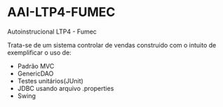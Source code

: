 # AAI-LTP4-FUMEC

Autoinstrucional LTP4 - Fumec

Trata-se de um sistema controlar de vendas construido com o intuito de exemplificar o uso de:

- Padrão MVC
- GenericDAO
- Testes unitários(JUnit)
- JDBC usando arquivo .properties
- Swing
